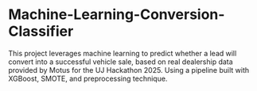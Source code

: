 # Machine-Learning-Conversion-Classifier
This project leverages machine learning to predict whether a lead will convert into a successful vehicle sale, based on real dealership data provided by Motus for the UJ Hackathon 2025.  Using a pipeline built with XGBoost, SMOTE, and preprocessing technique.
